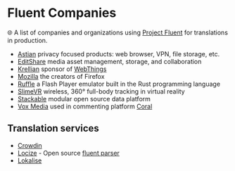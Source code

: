 # Fluent Companies
🌐 A list of companies and organizations using [Project Fluent](https://projectfluent.org/) for translations in production.

* [Astian](https://astian.org/) privacy focused products: web browser, VPN, file storage, etc.
* [EditShare](https://editshare.com/) media asset management, storage, and collaboration
* [Krellian](https://krellian.com/) sponsor of [WebThings](https://webthings.io/)
* [Mozilla](https://www.mozilla.org/) the creators of Firefox
* [Ruffle](https://ruffle.rs/) a Flash Player emulator built in the Rust programming language
* [SlimeVR](https://slimevr.dev/) wireless, 360° full-body tracking in virtual reality 
* [Stackable](https://stackable.tech/) modular open source data platform
* [Vox Media](https://corp.voxmedia.com/) used in commenting platform [Coral](https://coralproject.net/)

## Translation services

* [Crowdin](https://crowdin.com/)
* [Locize](https://locize.com/) - Open source [fluent parser](https://github.com/locize/fluent-translation-parser)
* [Lokalise](https://lokalise.com/)
